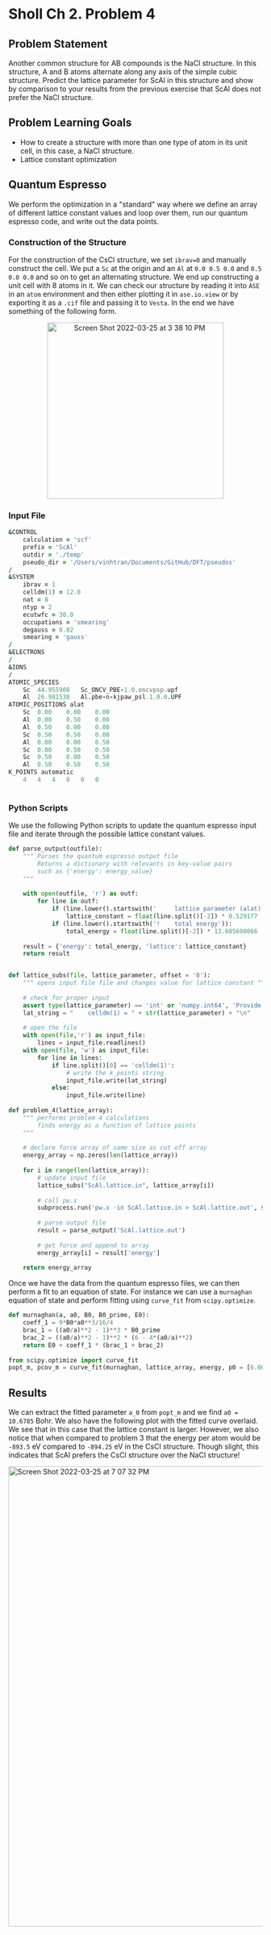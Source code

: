 # Sholl Ch 2. Problem 4

## Problem Statement 
Another common structure for AB compounds is the NaCl structure. In
this structure, A and B atoms alternate along any axis of the simple cubic structure. Predict the lattice parameter for ScAl in this structure and show by comparison to your results from the previous exercise that ScAl does not prefer the NaCl structure.


## Problem Learning Goals
 - How to create a structure with more than one type of atom in its unit cell, in this case, a NaCl structure. 
 - Lattice constant optimization 

## Quantum Espresso 
We perform the optimization in a "standard" way where we define an array of different lattice constant values and loop over them, run our quantum espresso code, and write out the data points. 

### Construction of the Structure 
For the construction of the CsCl structure, we set `ibrav=0` and manually construct the cell. We put a `Sc` at the origin and an `Al` at `0.0 0.5 0.0` and `0.5 0.0 0.0` and so on to get an alternating structure. We end up constructing a unit cell with 8 atoms in it. We can check our structure by reading it into `ASE` in an `atom` environment and then either plotting it in `ase.io.view` or by exporting it as a `.cif` file and passing it to `Vesta`. In the end we have something of the following form. 

<p align = center> 
<img width="350" alt="Screen Shot 2022-03-25 at 3 38 10 PM" src="https://user-images.githubusercontent.com/76876169/160220498-b8812012-b013-4c32-a6a5-77c7f233b17b.png">
</p> 

### Input File 

```fortran 
&CONTROL 
    calculation = 'scf' 
    prefix = 'ScAl' 
    outdir = './temp' 
    pseudo_dir = '/Users/vinhtran/Documents/GitHub/DFT/pseudos' 
/ 
&SYSTEM
    ibrav = 1
    celldm(1) = 12.0
    nat = 8
    ntyp = 2 
    ecutwfc = 30.0 
    occupations = 'smearing' 
    degauss = 0.02
    smearing = 'gauss' 
/
&ELECTRONS 
/ 
&IONS
/
ATOMIC_SPECIES
    Sc  44.955908   Sc_ONCV_PBE-1.0.oncvpsp.upf
    Al  26.981538   Al.pbe-n-kjpaw_psl.1.0.0.UPF
ATOMIC_POSITIONS alat   
    Sc  0.00    0.00    0.00 
    Al  0.00    0.50    0.00
    Al  0.50    0.00    0.00
    Sc  0.50    0.50    0.00
    Al  0.00    0.00    0.50
    Sc  0.00    0.50    0.50
    Sc  0.50    0.00    0.50
    Al  0.50    0.50    0.50 
K_POINTS automatic 
    4   4   4   0   0   0 
    
``` 

### Python Scripts
We use the following Python scripts to update the quantum espresso input file and iterate through the possible lattice constant values. 
```python
def parse_output(outfile):
    """ Parses the quantum espresso output file
        Returns a dictionary with relevants in key-value pairs
        such as {'energy': energy_value}
    """
    
    with open(outfile, 'r') as outf:
        for line in outf:
            if (line.lower().startswith('     lattice parameter (alat)')):
                lattice_constant = float(line.split()[-2]) * 0.529177
            if (line.lower().startswith('!    total energy')):
                total_energy = float(line.split()[-2]) * 13.605698066
    
    result = {'energy': total_energy, 'lattice': lattice_constant}
    return result


def lattice_subs(file, lattice_parameter, offset = '0'):
    """ opens input file file and changes value for lattice constant """
    
    # check for proper input 
    assert type(lattice_parameter) == 'int' or 'numpy.int64', 'Provide k-points input as int or numpy.int64' 
    lat_string = "    celldm(1) = " + str(lattice_parameter) + "\n"
    
    # open the file 
    with open(file,'r') as input_file:
        lines = input_file.readlines()
    with open(file, 'w') as input_file:
        for line in lines:
            if line.split()[0] == 'celldm(1)':
                # write the k_points string 
                input_file.write(lat_string)
            else:
                input_file.write(line)
                
def problem_4(lattice_array):
    """ performs problem 4 calculations 
        finds energy as a function of lattice points 
    """
    
    # declare force array of same size as cut off array 
    energy_array = np.zeros(len(lattice_array))
    
    for i in range(len(lattice_array)):
        # update input file 
        lattice_subs("ScAl.lattice.in", lattice_array[i])
        
        # call pw.x 
        subprocess.run('pw.x -in ScAl.lattice.in > ScAl.lattice.out', shell=True)
        
        # parse output file 
        result = parse_output('ScAl.lattice.out')
        
        # get force and append to array 
        energy_array[i] = result['energy']
        
    return energy_array
```
Once we have the data from the quantum espresso files, we can then perform a fit to an equation of state. For instance we can use a `murnaghan` equation of state and perform fitting using `curve_fit` from `scipy.optimize`. 

```python
def murnaghan(a, a0, B0, B0_prime, E0):
    coeff_1 = 9*B0*a0**3/16/4
    brac_1 = ((a0/a)**2 - 1)**3 * B0_prime 
    brac_2 = ((a0/a)**2 - 1)**2 * (6 - 4*(a0/a)**2)
    return E0 + coeff_1 * (brac_1 + brac_2)
  
from scipy.optimize import curve_fit
popt_m, pcov_m = curve_fit(murnaghan, lattice_array, energy, p0 = [6.00, 2.68, 4.10, -5.81340065e+03])
```

## Results 
We can extract the fitted parameter `a_0` from `popt_m` and we find `a0 = 10.6785` Bohr. We also have the following plot with the fitted curve overlaid. We see that in this case that the lattice constant is larger. However, we also notice that when compared to problem 3 that the energy per atom would be `-893.5` eV compared to `-894.25` eV in the CsCl structure. Though slight, this indicates that ScAl prefers the CsCl structure over the NaCl structure!
<p center = align> 
<img width="913" alt="Screen Shot 2022-03-25 at 7 07 32 PM" src="https://user-images.githubusercontent.com/76876169/160220616-039680a5-b058-44c5-a8c4-59d2da657ef6.png">

</p> 
